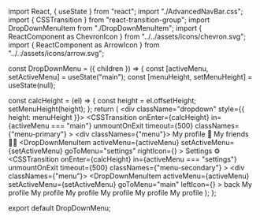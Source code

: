 import React, { useState } from "react";
import "./AdvancedNavBar.css";
import { CSSTransition } from "react-transition-group";
import DropDownMenuItem from "./DropDownMenuItem";
import { ReactComponent as ChevronIcon } from "../../assets/icons/chevron.svg";
import { ReactComponent as ArrowIcon } from "../../assets/icons/arrow.svg";

const DropDownMenu = ({ children }) => {
  const [activeMenu, setActiveMenu] = useState("main");
  const [menuHeight, setMenuHeight] = useState(null);

  const calcHeight = (el) => {
    const height = el.offsetHeight;
    setMenuHeight(height);
  };
  return (
    <div className="dropdown" style={{ height: menuHeight }}>
      <CSSTransition
        onEnter={calcHeight}
        in={activeMenu === "main"}
        unmountOnExit
        timeout={500}
        classNames={"menu-primary"}
      >
        <div classNames={"menu"}>
          <DropDownMenuItem
            activeMenu={activeMenu}
            setActiveMenu={setActiveMenu}
          >
            My profile 🐒
          </DropDownMenuItem>
          <DropDownMenuItem
            activeMenu={activeMenu}
            setActiveMenu={setActiveMenu}
          >
            My friends 👯‍♂️
          </DropDownMenuItem>
          <DropDownMenuItem
            activeMenu={activeMenu}
            setActiveMenu={setActiveMenu}
            goToMenu="settings"
            rightIcon={<ChevronIcon />}
          >
            Settings ⚙️
          </DropDownMenuItem>
        </div>
      </CSSTransition>
      <CSSTransition
        onEnter={calcHeight}
        in={activeMenu === "settings"}
        unmountOnExit
        timeout={500}
        classNames={"menu-secondary"}
      >
        <div classNames={"menu"}>
          <DropDownMenuItem
            activeMenu={activeMenu}
            setActiveMenu={setActiveMenu}
            goToMenu="main"
            leftIcon={<ArrowIcon />}
          >
            back
          </DropDownMenuItem>
          <DropDownMenuItem
            activeMenu={activeMenu}
            setActiveMenu={setActiveMenu}
          >
            My profile
          </DropDownMenuItem>
          <DropDownMenuItem
            activeMenu={activeMenu}
            setActiveMenu={setActiveMenu}
          >
            My profile
          </DropDownMenuItem>
          <DropDownMenuItem
            activeMenu={activeMenu}
            setActiveMenu={setActiveMenu}
          >
            My profile
          </DropDownMenuItem>
          <DropDownMenuItem
            activeMenu={activeMenu}
            setActiveMenu={setActiveMenu}
          >
            My profile
          </DropDownMenuItem>
          <DropDownMenuItem
            activeMenu={activeMenu}
            setActiveMenu={setActiveMenu}
          >
            My profile
          </DropDownMenuItem>
          <DropDownMenuItem
            activeMenu={activeMenu}
            setActiveMenu={setActiveMenu}
          >
            My profile
          </DropDownMenuItem>
        </div>
      </CSSTransition>
    </div>
  );
};

export default DropDownMenu;
